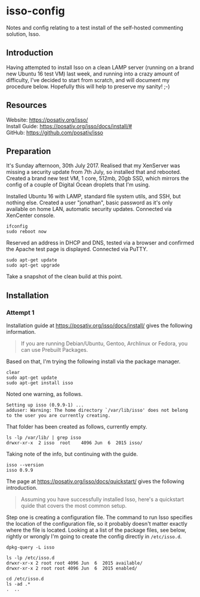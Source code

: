 # isso-config
Notes and config relating to a test install of the self-hosted commenting solution, Isso.

## Introduction

Having attempted to install Isso on a clean LAMP server (running on a brand new Ubuntu 16 test VM) last week, and running into a crazy amount of difficulty, I've decided to start from scratch, and will document my procedure below. Hopefully this will help to preserve my sanity! ;-)

## Resources

Website: https://posativ.org/isso/  
Install Guide: https://posativ.org/isso/docs/install/#  
GitHub: https://github.com/posativ/isso  

## Preparation

It's Sunday afternoon, 30th July 2017. Realised that my XenServer was missing a security update from 7th July, so installed that and rebooted. Created a brand new test VM, 1 core, 512mb, 20gb SSD, which mirrors the config of a couple of Digital Ocean droplets that I'm using.

Installed Ubuntu 16 with LAMP, standard file system utils, and SSH, but nothing else. Created a user "jonathan", basic password as it's only available on home LAN, automatic security updates. Connected via XenCenter console.

```shell
ifconfig
sudo reboot now
```

Reserved an address in DHCP and DNS, tested via a browser and confirmed the Apache test page is displayed. Connected via PuTTY.

```shell
sudo apt-get update
sudo apt-get upgrade
```

Take a snapshot of the clean build at this point.

## Installation

### Attempt 1

Installation guide at https://posativ.org/isso/docs/install/ gives the following information.

> If you are running Debian/Ubuntu, Gentoo, Archlinux or Fedora, you can use Prebuilt Packages.

Based on that, I'm trying the following install via the package manager.

```shell
clear
sudo apt-get update
sudo apt-get install isso
```

Noted one warning, as follows.

```shell
Setting up isso (0.9.9-1) ...
adduser: Warning: The home directory `/var/lib/isso' does not belong to the user you are currently creating.
```

That folder has been created as follows, currently empty.

```shell
ls -lp /var/lib/ | grep isso
drwxr-xr-x  2 isso  root    4096 Jun  6  2015 isso/
```

Taking note of the info, but continuing with the guide.

```shell
isso --version
isso 0.9.9
```

The page at https://posativ.org/isso/docs/quickstart/ gives the following introduction.

> Assuming you have successfully installed Isso, here's a quickstart quide that covers the most common setup. 

Step one is creating a configuration file. The command to run Isso specifies the location of the configuration file, so it probably doesn't matter exactly where the file is located. Looking at a list of the package files, see below, rightly or wrongly I'm going to create the config directly in ```/etc/isso.d```. 

```shell
dpkg-query -L isso

ls -lp /etc/isso.d
drwxr-xr-x 2 root root 4096 Jun  6  2015 available/
drwxr-xr-x 2 root root 4096 Jun  6  2015 enabled/

cd /etc/isso.d
ls -ad .*
.  ..
```

